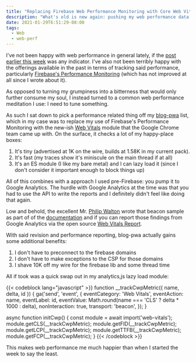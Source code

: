 ```yaml
---
title: "Replacing Firebase Web Performance Monitoring with Core Web Vitals and Google Analytics"
description: "What's old is new again: pushing my web performance data into Google Analytics and reporting those numbers just got a lot more accessible with updated tools from the Google Chrome team."
date: 2021-01-29T6:51:29-08:00
tags:
  - Web
  - web-perf
---
```


I've not been happy with web performance in general lately, if the [post earlier this week](/chronicle/2021/01/27/the-pains-of-surfing-the-web-on-a-four-year-old-google-pixel/) was any indicator. I've also not been terribly happy with the offerings available in the past in terms of tracking said performance, particularly [Firebase's Performance Monitoring](/chronicle/2019/10/28/six-months-using-firebase-web-performance-monitoring/) (which has not improved at all since I wrote about it).

As opposed to turning my grumpiness into a bitterness that would only further consume my soul, I instead turned to a common web performance meditation I use: I need to tune something.

As such I sat down to pick a performance related thing off my [blog-pwa](https://github.com/justinribeiro/blog-pwa) list, which in my case was to replace my use of Firebase's Performance Monitoring with the new-ish [Web Vitals](https://github.com/GoogleChrome/web-vitals) module that the Google Chrome team came up with. On the surface, it checks a lot of my happy-place boxes:

1. It's tiny (advertised at 1K on the wire, builds at 1.58K in my current pack).
2. It's fast (my traces show it's miniscule on the main thread if at all)
3. It's an ES module (I like my bare metal) and I can lazy load it (since I don't consider it important enough to block things up)

All of this combines with a approach I used pre-Firebase: you pump it to Google Analytics. The hurdle with Google Analytics at the time was that you had to use the API to write the reports and I definitely didn't feel like doing that again.

Low and behold, the excellent Mr. [Philip Walton](https://philipwalton.com/) wrote that beacon sample as part of of the [documentation](https://github.com/GoogleChrome/web-vitals#using-analyticsjs) and if you can report those findings from Google Analytics via the open source [Web Vitals Report](https://web-vitals-report.web.app/).

With said revision and performance reporting, blog-pwa actually gains some additional benefits:

1. I don't have to preconnect to the firebase domains
2. I don't have to make exceptions to the CSP for those domains
3. I shave 10K off my wire for the firebase lib and some thread time

All if took was a quick swap out in my analytics,js lazy load module:

{{< codeblock lang="javascript" >}}
function __trackCwpMetric({ name, delta, id }) {
  ga('send', 'event', {
    eventCategory: 'Web Vitals',
    eventAction: name,
    eventLabel: id,
    eventValue: Math.round(name === 'CLS' ? delta * 1000 : delta),
    nonInteraction: true,
    transport: 'beacon',
  });
}

async function initCwp() {
  const module = await import('web-vitals');
  module.getCLS(__trackCwpMetric);
  module.getFID(__trackCwpMetric);
  module.getLCP(__trackCwpMetric);
  module.getTTFB(__trackCwpMetric);
  module.getFCP(__trackCwpMetric);
}
{{< /codeblock >}}

This makes web performance me much happier than when I started the week to say the least.